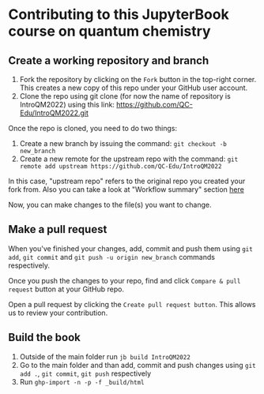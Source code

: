 
# Contributing to this JupyterBook course on quantum chemistry

## Create a working repository and branch
1. Fork the repository by clicking on the `Fork` button in the top-right corner. This creates a new copy of this repo under your GitHub user account.
2. Clone the repo using git clone (for now the name of repository is IntroQM2022) using this link: https://github.com/QC-Edu/IntroQM2022.git

Once the repo is cloned, you need to do two things:
1. Create a new branch by issuing the command: `git checkout -b new_branch`
2. Create a new remote for the upstream repo with the command: `git remote add upstream https://github.com/QC-Edu/IntroQM2022`

In this case, "upstream repo" refers to the original repo you created your fork from. Also you can take a look at  "Workflow summary" section [here](https://www.neonscience.org/resources/learning-hub/tutorials/git-setup-remote)

Now, you can make changes to the file(s) you want to change.

##  Make a pull request
When you've finished your changes, add, commit and push them using `git add`, `git commit` and `git push -u origin new_branch` commands respectively.

Once you push the changes to your repo, find and click `Compare & pull request` button at your GitHub repo.

Open a pull request by clicking the `Create pull request button`. This allows us to review your contribution. 

## Build the book
1. Outside of the main folder run `jb build IntroQM2022`
2. Go to the main folder and than add, commit and push changes using `git add .`, `git commit`, `git push` respectively
3. Run `ghp-import -n -p -f _build/html`

